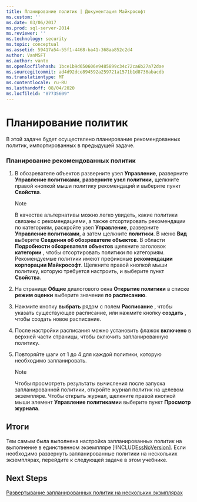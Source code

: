 ```yaml
---
title: Планирование политик | Документация Майкрософт
ms.custom: ''
ms.date: 03/06/2017
ms.prod: sql-server-2014
ms.reviewer: ''
ms.technology: security
ms.topic: conceptual
ms.assetid: 59417a54-55f1-4468-ba41-368aa852c2d4
author: VanMSFT
ms.author: vanto
ms.openlocfilehash: 1bce1b9d650606e9485899c34c72ca6b27a72dae
ms.sourcegitcommit: ad4d92dce894592a259721a1571b1d8736abacdb
ms.translationtype: MT
ms.contentlocale: ru-RU
ms.lasthandoff: 08/04/2020
ms.locfileid: "87735609"
---
```

# <a name="schedule-the-policies"></a>Планирование политик
  В этой задаче будет осуществлено планирование рекомендованных политик, импортированных в предыдущей задаче.  
  
### <a name="to-schedule-the-best-practices-policies"></a>Планирование рекомендованных политик  
  
1.  В обозревателе объектов разверните узел **Управление**, разверните **Управление политиками**, **разверните узел политики,** щелкните правой кнопкой мыши политику рекомендаций и выберите пункт **Свойства**.  
  
    > [!NOTE]  
    >  В качестве альтернативы можно легко увидеть, какие политики связаны с рекомендациями, а также отсортировать рекомендации по категориям, раскройте узел **Управление**, разверните **Управление политиками**, а затем щелкните **политики**. В меню **Вид** выберите **Сведения об обозревателе объектов**. В области **Подробности обозревателя объектов** щелкните заголовок **категории** , чтобы отсортировать политики по категориям. Рекомендуемые политики имеют префиксные **рекомендации корпорации Майкрософт**. Щелкните правой кнопкой мыши политику, которую требуется настроить, и выберите пункт **Свойства**.  
  
2.  На странице **Общие** диалогового окна **Открытие политики** в списке **режим оценки** выберите значение **по расписанию**.  
  
3.  Нажмите кнопку **выбрать** рядом с полем **Расписание** , чтобы указать существующее расписание, или нажмите кнопку **создать** , чтобы создать новое расписание.  
  
4.  После настройки расписания можно установить флажок **включено** в верхней части страницы, чтобы включить запланированную политику.  
  
5.  Повторяйте шаги от 1 до 4 для каждой политики, которую необходимо запланировать.  
  
    > [!NOTE]  
    >  Чтобы просмотреть результаты вычисления после запуска запланированной политики, откройте журнал политик на целевом экземпляре. Чтобы открыть журнал, щелкните правой кнопкой мыши элемент **Управление политиками**и выберите пункт **Просмотр журнала**.  
  
## <a name="summary"></a>Итоги  
 Тем самым была выполнена настройка запланированных политик на выполнение в единственном экземпляре [!INCLUDE[ssNoVersion](../includes/ssnoversion-md.md)]. Если необходимо развернуть запланированные политики на нескольких экземплярах, перейдите к следующей задаче в этом учебнике.  
  
## <a name="next-steps"></a>Next Steps  
 [Развертывание запланированных политик на нескольких экзмплярах](../../2014/tutorials/deploy-scheduled-policies-to-multiple-instances.md)  
  
  
